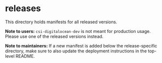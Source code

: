 # releases

This directory holds manifests for all released versions.

**Note to users:** `csi-digitalocean-dev` is not meant for production usage. Please use one of the released versions instead.

**Note to maintainers:** If a new manifest is added below the release-specific directory, make sure to also update the deployment instructions in the top-level README.
